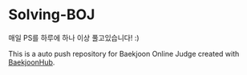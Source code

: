 # Solving-BOJ
매일 PS를 하루에 하나 이상 풀고있습니다! :)

This is a auto push repository for Baekjoon Online Judge created with [BaekjoonHub](https://github.com/BaekjoonHub/BaekjoonHub).
